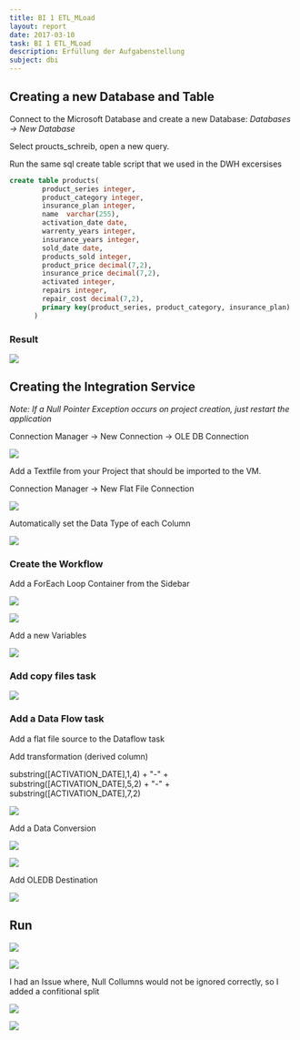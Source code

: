 ```yaml
---
title: BI 1 ETL_MLoad
layout: report
date: 2017-03-10
task: BI 1 ETL_MLoad
description: Erfüllung der Aufgabenstellung
subject: dbi
---
```


## Creating a new Database and Table

Connect to the Microsoft Database and create a new Database:
*Databases -> New Database*

Select proucts_schreib, open a new query.

Run the same sql create table script that we used in the DWH excersises

```sql
create table products(
        product_series integer,
        product_category integer,
        insurance_plan integer,
        name  varchar(255),
        activation_date date,
        warrenty_years integer,
        insurance_years integer,
        sold_date date,
        products_sold integer,
        product_price decimal(7,2),
        insurance_price decimal(7,2),
        activated integer,
        repairs integer,
        repair_cost decimal(7,2),
        primary key(product_series, product_category, insurance_plan)
      )
```

### Result

![](20170310_240x423.png)

## Creating the Integration Service

*Note: If a Null Pointer Exception occurs on project creation, just restart the application*

Connection Manager -> New Connection -> OLE DB Connection

![](20170310_566x628.png)


Add a Textfile from your Project that should be imported to the VM.

Connection Manager -> New Flat File Connection

![](20170310_769x699.png)


Automatically set the Data Type of each Column

![](20170310_605x561.png)


### Create the Workflow

Add a ForEach Loop Container from the Sidebar

![](20170310_779x678.png)

![](20170310_736x489.png)


Add a new Variables

![](20170310_712x561.png)

### Add copy files task

![](20170310_689x411.png)

### Add a Data Flow task

Add a flat file source to the Dataflow task

Add transformation (derived column)

 substring([ACTIVATION_DATE],1,4) + "-"  + substring([ACTIVATION_DATE],5,2) + "-" +  substring([ACTIVATION_DATE],7,2)

 ![](20170310_854x673.png)

Add a Data Conversion

![](20170310_816x489.png)

![](20170310_620x152.png)

Add OLEDB Destination

![](20170310_816x582.png)

## Run

![](20170310_399x496.png)

![](20170310_385x439.png)

I had an Issue where, Null Collumns would not be ignored correctly, so I added a confitional split

![](20170310_249x403.png)

![](20170310_390x520.png)
